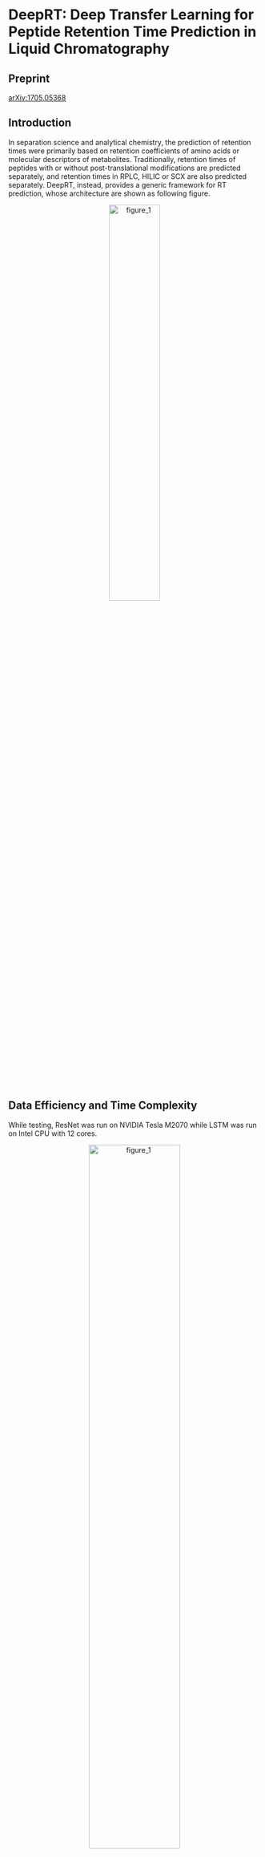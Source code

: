 # DeepRT: Deep Transfer Learning for Peptide Retention Time Prediction in Liquid Chromatography

## Preprint
[arXiv:1705.05368](https://arxiv.org/abs/1705.05368)

## Introduction
In separation science and analytical chemistry, the prediction of retention times were primarily based on retention coefficients of amino acids or molecular descriptors of metabolites. Traditionally, retention times of peptides with or without post-translational modifications are predicted separately, and retention times in RPLC, HILIC or SCX are also predicted separately. DeepRT, instead, provides a generic framework for RT prediction, whose architecture are shown as following figure.
 <div align="center"><img src="https://github.com/horsepurve/DeepRT/blob/master/img/figure_1.png" width="45%" alt="figure_1" /></div>

## Data Efficiency and Time Complexity
While testing, ResNet was run on NVIDIA Tesla M2070 while LSTM was run on Intel CPU with 12 cores. 
<div align="center"><img src="https://github.com/horsepurve/DeepRT/blob/master/img/figure_3.png" width="60%" alt="figure_1" /></div>

## Usage
First fill in the configuration file config.json, in which all parameters for the software are stored. If you have not split the dataset into training and testing data, you can use the tool in the package, and if you have your own training and testing datasets, you can just skip this step:
```
data_split.exe config.json
```
To train the LSTM network, run as:
```
lstm_train.exe config.json
```
To see the result of each epoch of LSTM:
```
performance_monitor.exe config.json
```
For ResNet training, run as:
```
resnet_train.exe config.json
```
After the training processes of LSTM and ResNet are all finished, we can ensemble the results:
```
easy_ensemble.exe config_mod.json
```
And then the Pearson correlation, RMSE, &Delta;t<sub>95%</sub> and the running time will be reported. The predicted retention time for each peptide in the testing dataset will be written to the results directory.

## contact
machunwei@genomics.cn
